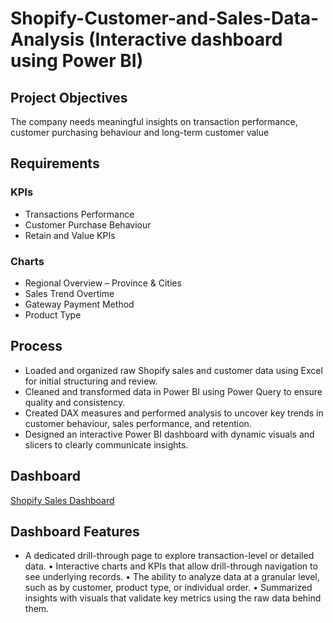 # Shopify-Customer-and-Sales-Data-Analysis (Interactive dashboard using Power BI)
## Project Objectives
The company needs meaningful insights on transaction performance, customer purchasing behaviour and long-term customer value
## Requirements
### KPIs
- Transactions Performance
- Customer Purchase Behaviour
- Retain and Value KPIs 
### Charts
- Regional Overview – Province & Cities
- Sales Trend Overtime
- Gateway Payment Method 
- Product Type
## Process
-  Loaded and organized raw Shopify sales and customer data using Excel for initial structuring and review.
- Cleaned and transformed data in Power BI using Power Query to ensure quality and consistency.
- Created DAX measures and performed analysis to uncover key trends in customer behaviour, sales performance, and retention.
- Designed an interactive Power BI dashboard with dynamic visuals and slicers to clearly communicate insights.
## Dashboard
<a href="https://github.com/Zainabjoy/SHOPIFY_SALES_AND_CUSTOMER_REPORT/blob/main/SHOPIFY%20SALES.pbix">Shopify Sales Dashboard</a>
## Dashboard Features
- A dedicated drill-through page to explore transaction-level or detailed data.
•	Interactive charts and KPIs that allow drill-through navigation to see underlying records.
•	The ability to analyze data at a granular level, such as by customer, product type, or individual order.
•	Summarized insights with visuals that validate key metrics using the raw data behind them.










